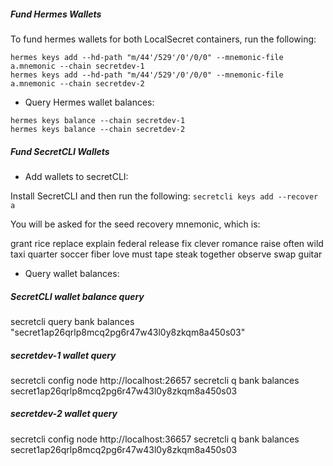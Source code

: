 ##### Fund Hermes Wallets

To fund hermes wallets for both LocalSecret containers, run the following: 

```
hermes keys add --hd-path "m/44'/529'/0'/0/0" --mnemonic-file a.mnemonic --chain secretdev-1
hermes keys add --hd-path "m/44'/529'/0'/0/0" --mnemonic-file a.mnemonic --chain secretdev-2
```

- Query Hermes wallet balances: 

```
hermes keys balance --chain secretdev-1
hermes keys balance --chain secretdev-2
```

##### Fund SecretCLI Wallets

- Add wallets to secretCLI: 

Install SecretCLI and then run the following: 
```secretcli keys add --recover a```

You will be asked for the seed recovery mnemonic, which is: 

grant rice replace explain federal release fix clever romance raise often wild taxi quarter soccer fiber love must tape steak together observe swap guitar

- Query wallet balances: 

##### SecretCLI wallet balance query
secretcli query bank balances "secret1ap26qrlp8mcq2pg6r47w43l0y8zkqm8a450s03"

##### secretdev-1 wallet query
secretcli config node http://localhost:26657
secretcli q bank balances secret1ap26qrlp8mcq2pg6r47w43l0y8zkqm8a450s03

##### secretdev-2 wallet query
secretcli config node http://localhost:36657
secretcli q bank balances secret1ap26qrlp8mcq2pg6r47w43l0y8zkqm8a450s03
